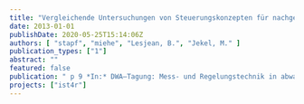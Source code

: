 ```yaml
---
title: "Vergleichende Untersuchungen von Steuerungskonzepten für nachgeschaltete Ozonanlagen"
date: 2013-01-01
publishDate: 2020-05-25T15:14:06Z
authors: [ "stapf", "miehe", "Lesjean, B.", "Jekel, M." ]
publication_types: ["1"]
abstract: ""
featured: false
publication: " p 9 *In:* DWA–Tagung: Mess- und Regelungstechnik in abwassertechnischen Anlagen. Fulda, Germany. 15-16 October 2013"
projects: ["ist4r"]
---
```



